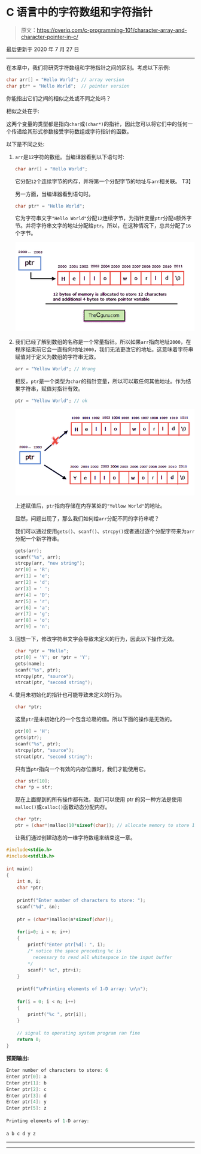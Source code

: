 # C 语言中的字符数组和字符指针

> 原文：<https://overiq.com/c-programming-101/character-array-and-character-pointer-in-c/>

最后更新于 2020 年 7 月 27 日

* * *

在本章中，我们将研究字符数组和字符指针之间的区别。考虑以下示例:

```c
char arr[] = "Hello World"; // array version
char ptr* = "Hello World";  // pointer version

```

你能指出它们之间的相似之处或不同之处吗？

相似之处在于:

这两个变量的类型都是指向`char`或`(char*)`的指针，因此您可以将它们中的任何一个传递给其形式参数接受字符数组或字符指针的函数。

以下是不同之处:

1.  `arr`是`12`字符的数组。当编译器看到以下语句时:

    ```c
    char arr[] = "Hello World";

    ```

    它分配`12`个连续字节的内存，并将第一个分配字节的地址与`arr`相关联。
    T3】

    另一方面，当编译器看到语句时。

    ```c
    char ptr* = "Hello World";

    ```

    它为字符串文字`"Hello World"`分配`12`连续字节，为指针变量`ptr`分配`4`额外字节。并将字符串文字的地址分配给`ptr`。所以，在这种情况下，总共分配了`16`个字节。

    ![](img/d75d7de15308f5b4aa4c861b00f05afe.png)

2.  我们已经了解到数组的名称是一个常量指针。所以如果`arr`指向地址`2000`，在程序结束前它会一直指向地址`2000`，我们无法更改它的地址。这意味着字符串赋值对于定义为数组的字符串无效。

    ```c
    arr = "Yellow World"; // Wrong

    ```

    相反，`ptr`是一个类型为`char`的指针变量，所以可以取任何其他地址。作为结果字符串，赋值对指针有效。

    ```c
    ptr = "Yellow World"; // ok

    ```

    ![](img/5237e5b662265f90b13e9880f9dc6830.png)

    上述赋值后，`ptr`指向存储在内存某处的`"Yellow World"`的地址。

    显然，问题出现了，那么我们如何给`arr`分配不同的字符串呢？

    我们可以通过使用`gets()`、`scanf()`、`strcpy()`或者通过逐个分配字符来为`arr`分配一个新字符串。

    ```c
    gets(arr);
    scanf("%s", arr);
    strcpy(arr, "new string");
    arr[0] = 'R';
    arr[1] = 'e';
    arr[2] = 'd';
    arr[3] = ' ';
    arr[4] = 'D';
    arr[5] = 'r';
    arr[6] = 'a';
    arr[7] = 'g';
    arr[8] = 'o';
    arr[9] = 'n';

    ```

3.  回想一下，修改字符串文字会导致未定义的行为，因此以下操作无效。

    ```c
    char *ptr = "Hello";
    ptr[0] = 'Y'; or *ptr = 'Y';
    gets(name);
    scanf("%s", ptr);
    strcpy(ptr, "source");
    strcat(ptr, "second string");

    ```

4.  使用未初始化的指针也可能导致未定义的行为。

    ```c
    char *ptr;

    ```

    这里`ptr`是未初始化的一个包含垃圾的值。所以下面的操作是无效的。

    ```c
    ptr[0] = 'H';
    gets(ptr);
    scanf("%s", ptr);
    strcpy(ptr, "source");
    strcat(ptr, "second string");

    ```

    只有当`ptr`指向一个有效的内存位置时，我们才能使用它。

    ```c
    char str[10];
    char *p = str;

    ```

    现在上面提到的所有操作都有效。我们可以使用 ptr 的另一种方法是使用`malloc()`或`calloc()`函数动态分配内存。

    ```c
    char *ptr;
    ptr = (char*)malloc(10*sizeof(char)); // allocate memory to store 10 characters

    ```

    让我们通过创建动态的一维字符数组来结束这一章。

```c
#include<stdio.h>
#include<stdlib.h>

int main()
{
    int n, i;
    char *ptr;

    printf("Enter number of characters to store: ");
    scanf("%d", &n);

    ptr = (char*)malloc(n*sizeof(char));

    for(i=0; i < n; i++)
    {
        printf("Enter ptr[%d]: ", i);
        /* notice the space preceding %c is
          necessary to read all whitespace in the input buffer
        */
        scanf(" %c", ptr+i); 
    }

    printf("\nPrinting elements of 1-D array: \n\n");

    for(i = 0; i < n; i++)
    {
        printf("%c ", ptr[i]);
    }

    // signal to operating system program ran fine
    return 0;
}

```

**预期输出:**

```c
Enter number of characters to store: 6
Enter ptr[0]: a
Enter ptr[1]: b
Enter ptr[2]: c
Enter ptr[3]: d
Enter ptr[4]: y
Enter ptr[5]: z

Printing elements of 1-D array:

a b c d y z

```

* * *

* * *